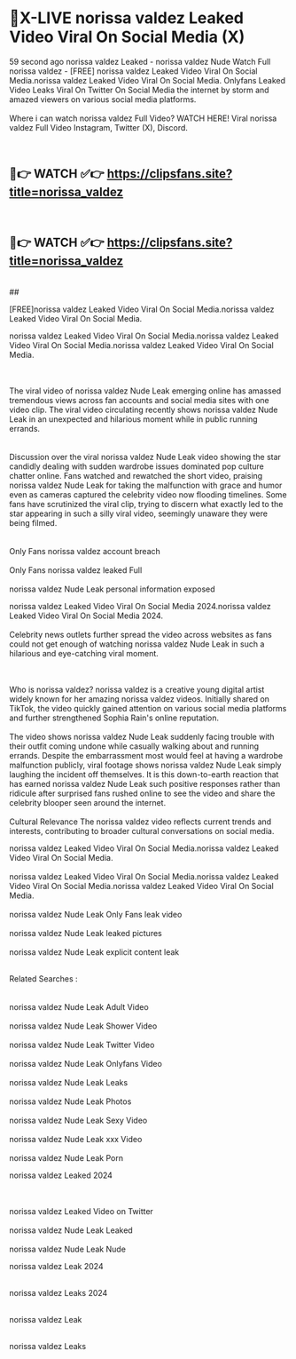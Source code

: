 # 🔴X-LIVE norissa valdez Leaked Video Viral On Social Media (X)<br>


59 second ago norissa valdez Leaked  - norissa valdez Nude  Watch Full norissa valdez - [FREE] norissa valdez Leaked Video Viral On Social Media.norissa valdez Leaked Video Viral On Social Media.   Onlyfans Leaked Video Leaks Viral On Twitter On Social Media the internet by storm and amazed viewers on various social media platforms. <br><br>
Where i can watch norissa valdez Full Video? WATCH HERE! Viral norissa valdez Full Video Instagram, Twitter (X), Discord. <br>


 <br>

##  🔴👉 WATCH ✅👉  <a href="https://clipsfans.site?title=norissa_valdez&ref=git">https://clipsfans.site?title=norissa_valdez</a> <br>
  <br>

##  🔴👉 WATCH ✅👉  <a href="https://clipsfans.site?title=norissa_valdez&ref=git">https://clipsfans.site?title=norissa_valdez</a> <br>
  <br>
  ##



[FREE]norissa valdez Leaked Video Viral On Social Media.norissa valdez Leaked Video Viral On Social Media. <br>

norissa valdez Leaked Video Viral On Social Media.norissa valdez Leaked Video Viral On Social Media.norissa valdez Leaked Video Viral On Social Media. <br>


  <br>

  <br>
The viral video of norissa valdez Nude Leak emerging online has amassed tremendous views across fan accounts and social media sites with one video clip. The viral video circulating recently shows norissa valdez Nude Leak in an unexpected and hilarious moment while in public running errands.<br>
<br>


<br>
Discussion over the viral norissa valdez Nude Leak video showing the star candidly dealing with sudden wardrobe issues dominated pop culture chatter online. Fans watched and rewatched the short video, praising norissa valdez Nude Leak for taking the malfunction with grace and humor even as cameras captured the celebrity video now flooding timelines. Some fans have scrutinized the viral clip, trying to discern what exactly led to the star appearing in such a silly viral video, seemingly unaware they were being filmed.<br>
<br>
<br> 
Only Fans norissa valdez account breach<br>
<br>
Only Fans norissa valdez leaked Full <br>
<br>
norissa valdez Nude Leak personal information exposed<br>

norissa valdez Leaked Video Viral On Social Media 2024.norissa valdez Leaked Video Viral On Social Media 2024. <br>
<br>
Celebrity news outlets further spread the video across websites as fans could not get enough of watching norissa valdez Nude Leak in such a hilarious and eye-catching viral moment.<br>
<br>

<br>
Who is norissa valdez? norissa valdez is a creative young digital artist widely known for her amazing norissa valdez videos. Initially shared on TikTok, the video quickly gained attention on various social media platforms and further strengthened Sophia Rain's online reputation.<br>
<br>
The video shows norissa valdez Nude Leak suddenly facing trouble with their outfit coming undone while casually walking about and running errands. Despite the embarrassment most would feel at having a wardrobe malfunction publicly, viral footage shows norissa valdez Nude Leak simply laughing the incident off themselves. It is this down-to-earth reaction that has earned norissa valdez Nude Leak such positive responses rather than ridicule after surprised fans rushed online to see the video and share the celebrity blooper seen around the internet.<br>
<br>
Cultural Relevance The norissa valdez video reflects current trends and interests, contributing to broader cultural conversations on social media.<br>

norissa valdez Leaked Video Viral On Social Media.norissa valdez Leaked Video Viral On Social Media.<br>
<br>
norissa valdez Leaked Video Viral On Social Media.norissa valdez Leaked Video Viral On Social Media.norissa valdez Leaked Video Viral On Social Media.<br>
<br>
norissa valdez Nude Leak Only Fans leak video<br>
<br>
norissa valdez Nude Leak leaked pictures<br>
<br>
norissa valdez Nude Leak explicit content leak<br>


<br>
Related Searches :<br>
<br>

<br>
norissa valdez Nude Leak Adult Video<br>
<br>
norissa valdez Nude Leak Shower Video<br>
<br>
norissa valdez Nude Leak Twitter Video<br>
<br>
norissa valdez Nude Leak Onlyfans Video<br>
<br>
norissa valdez Nude Leak Leaks<br>
<br>
norissa valdez Nude Leak Photos<br>

<br>
norissa valdez Nude Leak Sexy Video<br>
<br>
norissa valdez Nude Leak xxx Video<br>
<br>
norissa valdez Nude Leak Porn<br>

norissa valdez  Leaked 2024 <br> <br>
<br>

norissa valdez Leaked Video on Twitter <br>
<br>
norissa valdez Nude Leak Leaked<br>
<br>
norissa valdez Nude Leak Nude<br>


norissa valdez  Leak 2024 <br> <br>



norissa valdez  Leaks 2024 <br> <br>



 
norissa valdez  Leak<br> <br>



norissa valdez  Leaks<br> <br>





</p>




 



</p>










